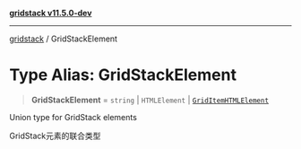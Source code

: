 [**gridstack v11.5.0-dev**](../README.md)

***

[gridstack](../globals.md) / GridStackElement

# Type Alias: GridStackElement

> **GridStackElement** = `string` \| `HTMLElement` \| [`GridItemHTMLElement`](../interfaces/GridItemHTMLElement.md)

Union type for GridStack elements

GridStack元素的联合类型
